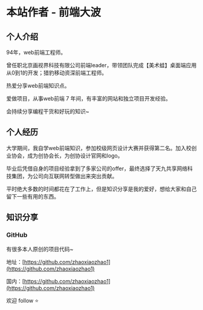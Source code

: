 # 本站作者 - 前端大波

## 个人介绍

94年，web前端工程师。

曾任职北京画视界科技有限公司前端leader，带领团队完成【美术蛙】桌面端应用从0到1的开发；猎豹移动资深前端工程师。

热爱分享web前端知识点。

爱做项目，从事web前端 7 年间，有丰富的网站和独立项目开发经验。

会持续分享编程干货和好玩的知识~



## 个人经历

大学期间，我自学web前端知识，参加校级网页设计大赛并获得第二名。加入校创业协会，成为创协会长，为创协设计官网和logo。

毕业后凭借自身的项目经验拿到了多家公司的offer，最终选择了天九共享网络科技集团，为公司向互联网转型做出来突出贡献。

平时绝大多数的时间都花在了工作上，但是知识分享是我的爱好，想给大家和自己留下一些有用的东西。



## 知识分享

### GitHub

有很多本人原创的项目代码~

地址：[https://github.com/zhaoxiaozhao1](https://github.com/zhaoxiaozhao1) 

国内：[https://github.com/zhaoxiaozhao1](https://github.com/zhaoxiaozhao1)

欢迎 follow ⭐️
